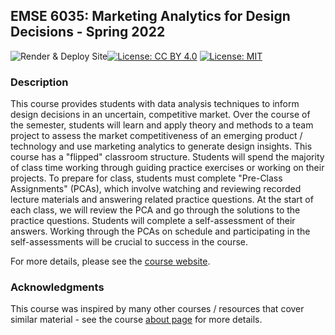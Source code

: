 ## EMSE 6035: Marketing Analytics for Design Decisions - Spring 2022

![Render & Deploy Site](https://github.com/emse-madd-gwu/2022-Spring/workflows/Render%20&%20Deploy%20Site/badge.svg)[![License: CC BY 4.0](https://img.shields.io/badge/License-CC%20BY%204.0-lightgrey.svg)](https://creativecommons.org/licenses/by/4.0/) [![License: MIT](https://img.shields.io/badge/License-MIT-yellow.svg)](https://opensource.org/licenses/MIT)

### Description

This course provides students with data analysis techniques to inform design decisions in an uncertain, competitive market. Over the course of the semester, students will learn and apply theory and methods to a team project to assess the market competitiveness of an emerging product / technology and use marketing analytics to generate design insights. This course has a "flipped" classroom structure. Students will spend the majority of class time working through guiding practice exercises or working on their projects. To prepare for class, students must complete "Pre-Class Assignments" (PCAs), which involve watching and reviewing recorded lecture materials and answering related practice questions. At the start of each class, we will review the PCA and go through the solutions to the practice questions. Students will complete a self-assessment of their answers. Working through the PCAs on schedule and participating in the self-assessments will be crucial to success in the course.

For more details, please see the [course website](https://emse-madd-gwu.github.io/2022-Spring).

### Acknowledgments

This course was inspired by many other courses / resources that cover similar material - see the course [about page](https://emse-madd-gwu.github.io/2022-Spring/about.html) for more details.

